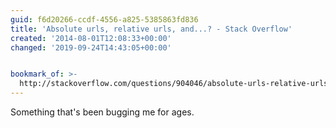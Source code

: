 ```yaml
---
guid: f6d20266-ccdf-4556-a825-5385863fd836
title: 'Absolute urls, relative urls, and...? - Stack Overflow'
created: '2014-08-01T12:08:33+00:00'
changed: '2019-09-24T14:43:05+00:00'


bookmark_of: >-
  http://stackoverflow.com/questions/904046/absolute-urls-relative-urls-and/904066#904066
---
```



Something that's been bugging me for ages.
